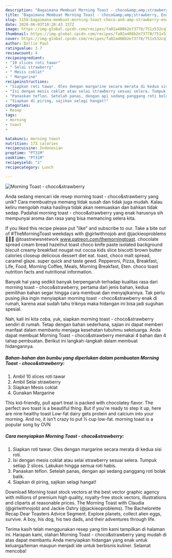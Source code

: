 ```yaml
---
description: "Bagaimana Membuat Morning Toast - choco&amp;amp;strawberry, Enak"
title: "Bagaimana Membuat Morning Toast - choco&amp;amp;strawberry, Enak"
slug: 1158-bagaimana-membuat-morning-toast-choco-and-amp-strawberry-enak
date: 2020-06-03T10:28:43.337Z
image: https://img-global.cpcdn.com/recipes/fa02a408b2e73778/751x532cq70/morning-toast-chocostrawberry-foto-resep-utama.jpg
thumbnail: https://img-global.cpcdn.com/recipes/fa02a408b2e73778/751x532cq70/morning-toast-chocostrawberry-foto-resep-utama.jpg
cover: https://img-global.cpcdn.com/recipes/fa02a408b2e73778/751x532cq70/morning-toast-chocostrawberry-foto-resep-utama.jpg
author: Dollie Paul
ratingvalue: 3.7
reviewcount: 4
recipeingredient:
- "10 slices roti tawar"
- " Selai strawberry"
- " Mesis coklat"
- " Margarine"
recipeinstructions:
- "Siapkan roti tawar. Oles dengan margarine secara merata di kedua sisi roti."
- "Isi dengan mesis coklat atau selai strawberry sesuai selera. Tumpuk setiap 2 slices. Lakukan hingga semua roti habis."
- "Panaskan teflon. Setelah panas, dengan api sedang panggang roti bolak balik."
- "Siapkan di piring, sajikan selagi hangat!"
categories:
- Resep
tags:
- morning
- toast
- 

katakunci: morning toast  
nutrition: 173 calories
recipecuisine: Indonesian
preptime: "PT31M"
cooktime: "PT31M"
recipeyield: "1"
recipecategory: Lunch

---
```



![Morning Toast - choco&amp;strawberry](https://img-global.cpcdn.com/recipes/fa02a408b2e73778/751x532cq70/morning-toast-chocostrawberry-foto-resep-utama.jpg)

Anda sedang mencari ide resep morning toast - choco&amp;strawberry yang unik? Cara membuatnya memang tidak susah dan tidak juga mudah. Kalau keliru mengolah maka hasilnya tidak akan memuaskan dan bahkan tidak sedap. Padahal morning toast - choco&amp;strawberry yang enak harusnya sih mempunyai aroma dan rasa yang bisa memancing selera kita.

If you liked this recipe please put &#34;like&#34; and subscribe to our. Take a bite out of #TheMorningToast weekdays with @girlwithnojob and @jackieoproblems 🥂💖🌴 @toastnewsnetwork www.patreon.com/themorningtoast. chocolate spread cream bread hazelnut toast choco knife paste isolated background biscuit creamy breakfast nougat nut cocoa kids slice biscotti brown butter calories closeup delicious dessert diet eat. toast, choco malt spread, caramel glaze. super quick and taste gewd. Pepperoni, Pizza, Breakfast, Life, Food, Morning Coffee, Meals, Morning Breakfast, Eten. choco toast nutrition facts and nutritional information.

Banyak hal yang sedikit banyak berpengaruh terhadap kualitas rasa dari morning toast - choco&amp;strawberry, pertama dari jenis bahan, kedua pemilihan bahan segar hingga cara membuat dan menyajikannya. Tak perlu pusing jika ingin menyiapkan morning toast - choco&amp;strawberry enak di rumah, karena asal sudah tahu triknya maka hidangan ini bisa jadi suguhan spesial.


Nah, kali ini kita coba, yuk, siapkan morning toast - choco&amp;strawberry sendiri di rumah. Tetap dengan bahan sederhana, sajian ini dapat memberi manfaat dalam membantu menjaga kesehatan tubuhmu sekeluarga. Anda dapat membuat Morning Toast - choco&amp;strawberry memakai 4 bahan dan 4 tahap pembuatan. Berikut ini langkah-langkah dalam membuat hidangannya.

<!--inarticleads1-->

##### Bahan-bahan dan bumbu yang diperlukan dalam pembuatan Morning Toast - choco&amp;strawberry:

1. Ambil 10 slices roti tawar
1. Ambil  Selai strawberry
1. Siapkan  Mesis coklat
1. Gunakan  Margarine


This kid-friendly, pull apart treat is packed with chocolatey flavor. The perfect avo toast is a beautiful thing. But if you&#39;re ready to step it up, here are nine healthy toast Low-fat dairy gets protein and calcium into your morning. And no, it isn&#39;t crazy to put ½ cup low-fat. morning toast is a popular song by OVN 

<!--inarticleads2-->

##### Cara menyiapkan Morning Toast - choco&amp;strawberry:

1. Siapkan roti tawar. Oles dengan margarine secara merata di kedua sisi roti.
1. Isi dengan mesis coklat atau selai strawberry sesuai selera. Tumpuk setiap 2 slices. Lakukan hingga semua roti habis.
1. Panaskan teflon. Setelah panas, dengan api sedang panggang roti bolak balik.
1. Siapkan di piring, sajikan selagi hangat!


Download Morning toast stock vectors at the best vector graphic agency with millions of premium high quality, royalty-free stock vectors, illustrations and cliparts at reasonable prices. The Morning Toast with Claudia (@girlwithnojob) and Jackie Oshry (@jackieoproblems). The Bachelorette Recap Dear Toasters Advice Segment. Explore planets, collect alien eggs, survive. A boy, his dog, his two dads, and their adventures through life. 

Terima kasih telah menggunakan resep yang tim kami tampilkan di halaman ini. Harapan kami, olahan Morning Toast - choco&amp;strawberry yang mudah di atas dapat membantu Anda menyiapkan hidangan yang enak untuk keluarga/teman maupun menjadi ide untuk berbisnis kuliner. Selamat mencoba!
